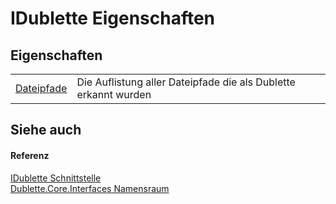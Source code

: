 # IDublette Eigenschaften




## Eigenschaften
<table>
<tr>
<td><a href="188cf5ac-bc6b-7c51-5e4b-4ac41390235f">Dateipfade</a></td>
<td>Die Auflistung aller Dateipfade die als Dublette erkannt wurden</td></tr>
</table>

## Siehe auch


#### Referenz
<a href="64bf2057-2761-a170-439b-87e17c2dab0c">IDublette Schnittstelle</a>  
<a href="58638396-328c-8342-0d09-e8f5f624b914">Dublette.Core.Interfaces Namensraum</a>  
